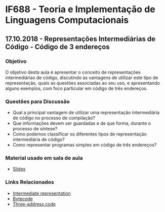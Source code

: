# IF688 - Teoria e Implementação de Linguagens Computacionais

## 17.10.2018 - Representações Intermediárias de Código - Código de 3 endereços

### Objetivo

O objetivo desta aula é apresentar o conceito de representações intermediárias de código, discutindo as vantagens de utilizar este tipo de representação, quais as questões associadas ao seu uso, e apresentando alguns exemplos, com foco particular em código de três endereços.

### Questões para Discussão

- Qual a principal vantagem de utilizar uma representação intermediária de código no processo de compilação? 
- Que informações devem ser guardadas e de que forma, durante o processo de síntese? 
- Como podemos classificar os diferentes tipos de representação intermediária de código? 
- Como representar programas simples em código de três endereços?

### Material usado em sala de aula

- [Slides](https://drive.google.com/open?id=1dIuEVci2TQ8S5i5ZiG5dzTQRVgUcIkO5)

### Links Relacionados

- [Intermediate representation](https://en.wikipedia.org/wiki/Intermediate_representation)
- [Bytecode](https://en.wikipedia.org/wiki/Bytecode)
- [Three-address code](https://en.wikipedia.org/wiki/Three-address_code)